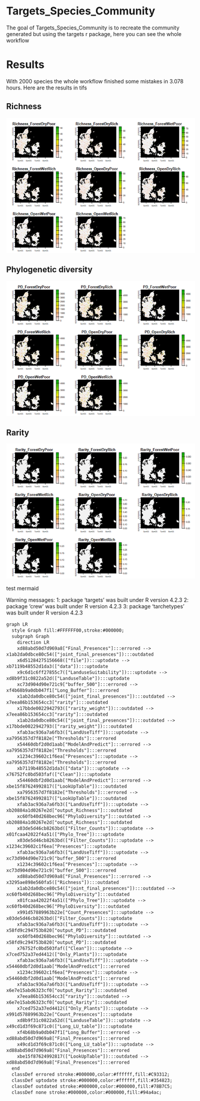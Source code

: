 
<!-- README.md is generated from README.Rmd. Please edit that file -->

# Targets_Species_Community

<!-- badges: start -->
<!-- badges: end -->

The goal of Targets_Species_Community is to recreate the community
generated but using the targets r package, here you can see the whole
workflow

# Results

With 2000 species the whole workflow finished some mistakes in 3.078
hours. Here are the results in tifs

## Richness

![](README_files/figure-gfm/richnessplot-1.png)<!-- -->

## Phylogenetic diversity

![](README_files/figure-gfm/PDsplot-1.png)<!-- -->

## Rarity

![](README_files/figure-gfm/Raritysplot-1.png)<!-- -->

test mermaid

Warning messages: 1: package ‘targets’ was built under R version 4.2.3
2: package ‘crew’ was built under R version 4.2.3 3: package
‘tarchetypes’ was built under R version 4.2.3

``` {mermaid}
graph LR
  style Graph fill:#FFFFFF00,stroke:#000000;
  subgraph Graph
    direction LR
    xd88abd50d7d969a8["Final_Presences"]:::errored --> x1ab2da0dbce80c54(["joint_final_presences"]):::outdated
    x6d51284275156668(["file"]):::uptodate --> xb7119b48552d1da3(["data"]):::uptodate
    x9c6d1c6ff27855c7(["LanduseSuitability"]):::uptodate --> xd8b9f31c0822a52d(["LanduseTable"]):::uptodate
    xc73d904d90e721c9["buffer_500"]:::errored --> xf4b68b9a0db047f1["Long_Buffer"]:::errored
    x1ab2da0dbce80c54(["joint_final_presences"]):::outdated --> x7eea86b153654cc3["rarity"]:::outdated
    x17bbde0022942793(["rarity_weight"]):::outdated --> x7eea86b153654cc3["rarity"]:::outdated
    x1ab2da0dbce80c54(["joint_final_presences"]):::outdated --> x17bbde0022942793(["rarity_weight"]):::outdated
    xfab3ac936a7a6fb3(["LandUseTiff"]):::uptodate --> xa7956357d7f8182e["Thresholds"]:::errored
    x54460dbf2d0d1aab["ModelAndPredict"]:::errored --> xa7956357d7f8182e["Thresholds"]:::errored
    x1234c39602c1f6ea["Presences"]:::uptodate --> xa7956357d7f8182e["Thresholds"]:::errored
    xb7119b48552d1da3(["data"]):::uptodate --> x76752fc0bd503faf(["Clean"]):::uptodate
    x54460dbf2d0d1aab["ModelAndPredict"]:::errored --> xbe15f87624992817(["LookUpTable"]):::outdated
    xa7956357d7f8182e["Thresholds"]:::errored --> xbe15f87624992817(["LookUpTable"]):::outdated
    xfab3ac936a7a6fb3(["LandUseTiff"]):::uptodate --> xb20884a1d0267e2d["output_Richness"]:::outdated
    xc60fb40d268bec96["PhyloDiversity"]:::outdated --> xb20884a1d0267e2d["output_Richness"]:::outdated
    x03de5d46cb8263bd(["Filter_Counts"]):::uptodate --> x01fcaa42022f4a51(["Phylo_Tree"]):::uptodate
    x03de5d46cb8263bd(["Filter_Counts"]):::uptodate --> x1234c39602c1f6ea["Presences"]:::uptodate
    xfab3ac936a7a6fb3(["LandUseTiff"]):::uptodate --> xc73d904d90e721c9["buffer_500"]:::errored
    x1234c39602c1f6ea["Presences"]:::uptodate --> xc73d904d90e721c9["buffer_500"]:::errored
    xd88abd50d7d969a8["Final_Presences"]:::errored --> x3295ae898e560fa5(["Richness"]):::outdated
    x1ab2da0dbce80c54(["joint_final_presences"]):::outdated --> xc60fb40d268bec96["PhyloDiversity"]:::outdated
    x01fcaa42022f4a51(["Phylo_Tree"]):::uptodate --> xc60fb40d268bec96["PhyloDiversity"]:::outdated
    x991d57889963b22e["Count_Presences"]:::uptodate --> x03de5d46cb8263bd(["Filter_Counts"]):::uptodate
    xfab3ac936a7a6fb3(["LandUseTiff"]):::uptodate --> x58fd9c294753b820["output_PD"]:::outdated
    xc60fb40d268bec96["PhyloDiversity"]:::outdated --> x58fd9c294753b820["output_PD"]:::outdated
    x76752fc0bd503faf(["Clean"]):::uptodate --> x7ced752a37ed4412(["Only_Plants"]):::uptodate
    xfab3ac936a7a6fb3(["LandUseTiff"]):::uptodate --> x54460dbf2d0d1aab["ModelAndPredict"]:::errored
    x1234c39602c1f6ea["Presences"]:::uptodate --> x54460dbf2d0d1aab["ModelAndPredict"]:::errored
    xfab3ac936a7a6fb3(["LandUseTiff"]):::uptodate --> x6e7e15abd6323cf0["output_Rarity"]:::outdated
    x7eea86b153654cc3["rarity"]:::outdated --> x6e7e15abd6323cf0["output_Rarity"]:::outdated
    x7ced752a37ed4412(["Only_Plants"]):::uptodate --> x991d57889963b22e["Count_Presences"]:::uptodate
    xd8b9f31c0822a52d(["LanduseTable"]):::uptodate --> x49cd1d3f69c871c0(["Long_LU_table"]):::uptodate
    xf4b68b9a0db047f1["Long_Buffer"]:::errored --> xd88abd50d7d969a8["Final_Presences"]:::errored
    x49cd1d3f69c871c0(["Long_LU_table"]):::uptodate --> xd88abd50d7d969a8["Final_Presences"]:::errored
    xbe15f87624992817(["LookUpTable"]):::outdated --> xd88abd50d7d969a8["Final_Presences"]:::errored
  end
  classDef errored stroke:#000000,color:#ffffff,fill:#C93312;
  classDef uptodate stroke:#000000,color:#ffffff,fill:#354823;
  classDef outdated stroke:#000000,color:#000000,fill:#78B7C5;
  classDef none stroke:#000000,color:#000000,fill:#94a4ac;
```
